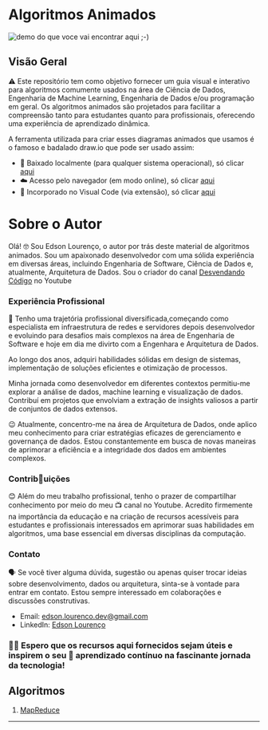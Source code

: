 # Algoritmos Animados

![demo do que voce vai encontrar aqui ;-)](../algoritmos_animados/demo-animated-drawio.svg)

## Visão Geral

⚠️ Este repositório tem como objetivo fornecer um guia visual e interativo para algoritmos comumente usados na área de Ciência de Dados, Engenharia de Machine Learning, Engenharia de Dados e/ou programação em geral. Os algoritmos animados são projetados para facilitar a compreensão tanto para estudantes quanto para profissionais, oferecendo uma experiência de aprendizado dinâmica.

A ferramenta utilizada para criar esses diagramas animados que usamos é o famoso e badalado draw.io que pode ser usado assim:

- 💾 Baixado localmente (para qualquer sistema operacional), só clicar [aqui](https://github.com/jgraph/drawio-desktop/releases/tag/v22.1.11) 
- ☁️ Acesso pelo navegador (em modo online), só clicar  [aqui](https://www.draw.io/connect/office365/index.html)
- 🥰 Incorporado no Visual Code (via extensão), só clicar [aqui](https://marketplace.visualstudio.com/items?itemName=hediet.vscode-drawio)

# Sobre o Autor

Olá! 🤓 Sou Edson Lourenço, o autor por trás deste material de algoritmos animados. Sou um apaixonado desenvolvedor com uma sólida experiência em diversas áreas, incluindo Engenharia de Software, Ciência de Dados e, atualmente, Arquitetura de Dados. Sou o criador do canal [Desvendando Código](https://www.youtube.com/@Desvendando_Codigo/) no Youtube 

### Experiência Profissional

🤩 Tenho uma trajetória profissional diversificada,começando como especialista em  infraestrutura de redes e servidores depois desenvolvedor e evoluindo para desafios mais complexos na área de Engenharia de Software e hoje em dia me divirto com a Engenhara e Arquitetura de Dados. 

Ao longo dos anos, adquiri habilidades sólidas em design de sistemas, implementação de soluções eficientes e otimização de processos.

Minha jornada como desenvolvedor em diferentes contextos permitiu-me explorar a análise de dados, machine learning e visualização de dados. Contribuí em projetos que envolviam a extração de insights valiosos a partir de conjuntos de dados extensos.

😉 Atualmente, concentro-me na área de Arquitetura de Dados, onde aplico meu conhecimento para criar estratégias eficazes de gerenciamento e governança de dados. Estou constantemente em busca de novas maneiras de aprimorar a eficiência e a integridade dos dados em ambientes complexos.

### Contrib🤩uições

😊 Além do meu trabalho profissional, tenho o prazer de compartilhar conhecimento por meio do meu 📺 canal no Youtube. Acredito firmemente na importância da educação e na criação de recursos acessíveis para estudantes e profissionais interessados em aprimorar suas habilidades em algoritmos, uma base essencial em diversas disciplinas da computação.

### Contato

🗣️ Se você tiver alguma dúvida, sugestão ou apenas quiser trocar ideias sobre desenvolvimento, dados ou arquitetura, sinta-se à vontade para entrar em contato. Estou sempre interessado em colaborações e discussões construtivas.

- Email: edson.lourenco.dev@gmail.com
- LinkedIn: [Edson Lourenço](https://www.linkedin.com/in/edsonlourencooficial/)

### 🙏🏾 Espero que os recursos aqui fornecidos sejam úteis e inspirem o seu 🚀 aprendizado contínuo na fascinante jornada da tecnologia!


## Algoritmos

1. [MapReduce](computacao_distribuida/mapreduce/README.md)

---

<!-- ## Sumário

1. **Introdução**
    - Propósito do Repositório
    - Importância da Aprendizagem Visual na Compreensão de Algoritmos

2. **Algoritmos Abordados**
    - Algoritmos de Ordenação
    - Algoritmos de Busca
    - Algoritmos de Aprendizado de Máquina
    - Algoritmos de Grafos
    - Algoritmos de Processamento de Dados

3. **Recursos**
    - Visualizações Animadas
    - Explicações Passo a Passo
    - Simulações Interativas
    - Exemplos de Implementação de Código

4. **Como Começar**
    - Pré-requisitos
    - Instalação
    - Utilização

5. **Contribuições**
    - Diretrizes para Contribuidores
    - Como Contribuir
    - Código de Conduta

6. **Feedback e Suporte**
    - Relatar Problemas
    - Buscar Ajuda
    - Fornecer Feedback

7. **Licença**
    - Detalhes sobre a Licença do Repositório

## Introdução

Compreender algoritmos é um aspecto crucial para a área de tecnolgia, e visualizar seus processos pode melhorar significativamente a compreensão. Este repositório utiliza animações para tornar algoritmos complexos mais acessíveis tanto para estudantes que estão ingressando na área quanto para profissionais que desejam aprofundar seus conhecimentos.

## Algoritmos Abordados

O repositório abrange uma ampla gama de algoritmos, incluindo algoritmos de ordenação e busca para manipulação fundamental de dados, algoritmos de aprendizado de máquina para análise preditiva, algoritmos de grafos para análise de redes e algoritmos de processamento de dados para manipulação eficiente de dados.

## Recursos

### Visualizações Animadas

Representações animadas de algoritmos proporcionam uma visão dinâmica de seu funcionamento interno, tornando mais fácil compreender os conceitos subjacentes.

### Explicações Passo a Passo

Explicações detalhadas acompanham cada animação, dividindo os passos do algoritmo para garantir uma compreensão completa.

### Simulações Interativas

Elementos interativos permitem que os usuários controlem o ritmo da animação, pausando em etapas específicas e experimentando com diferentes entradas para observar como o algoritmo responde.

### Exemplos de Implementação de Código

Para aqueles interessados em programação, o repositório inclui implementações de exemplo em linguagens de programação populares, facilitando a aprendizagem prática.

## Como Começar

### Pré-requisitos

Especificar qualquer software, ferramentas ou bibliotecas necessárias para executar as animações e exemplos.

### Instalação

Fornecer instruções passo a passo sobre como instalar e configurar o repositório.

### Utilização

Explicar como os usuários podem navegar pelas animações, explorar os recursos interativos e executar os exemplos de código.

## Contribuições

Aceitamos contribuições para aprimorar o conteúdo do repositório. Consulte as diretrizes para contribuidores e sinta-se à vontade para contribuir adicionando novos algoritmos, melhorando explicações ou corrigindo problemas.

## Feedback e Suporte

Os usuários podem relatar problemas, buscar ajuda ou fornecer feedback por meio dos canais designados nesta seção.

## Licença

Especificar a licença sob a qual o repositório é distribuído e quaisquer termos relevantes.

---

Sinta-se à vontade para adaptar este modelo de README conforme as especificidades do seu repositório. Boa codificação e aprendizado! -->